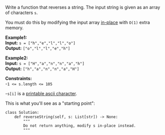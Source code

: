 Write a function that reverses a string. The input string is given as an array of characters `s`.

You must do this by modifying the input array [in-place](https://en.wikipedia.org/wiki/In-place_algorithm) with `O(1)` extra memory.

**Example1:**\
**Input:** `s = ["h","e","l","l","o"]`\
**Output:** `["o","l","l","e","h"]`

**Example2:**\
**Input:** `s = ["H","a","n","n","a","h"]`\
**Output:** `["h","a","n","n","a","H"]`

**Constraints:**\
-`1 <= s.length <= 105`

-`s[i]` is a [printable ascii character](https://en.wikipedia.org/wiki/ASCII#Printable_characters).

This is what you'll see as a "starting point":
```
class Solution:
    def reverseString(self, s: List[str]) -> None:
        """
        Do not return anything, modify s in-place instead.
        """
```
